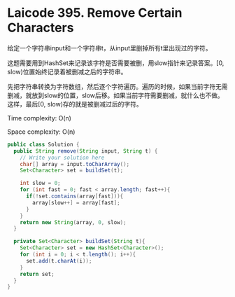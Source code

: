 # Laicode 395. Remove Certain Characters

给定一个字符串input和一个字符串t，从input里删掉所有t里出现过的字符。

这题需要用到HashSet来记录该字符是否需要被删，用slow指针来记录答案。[0, slow)位置始终记录着被删减之后的字符串。

先把字符串转换为字符数组，然后逐个字符遍历。遍历的时候，如果当前字符无需删减，就放到slow的位置，slow后移。如果当前字符需要删减，就什么也不做。这样，最后[0, slow)存的就是被删减过后的字符。

Time complexity: O(n)

Space complexity: O(n)

```java
public class Solution {
  public String remove(String input, String t) {
    // Write your solution here
    char[] array = input.toCharArray();
    Set<Character> set = buildSet(t);

    int slow = 0;
    for (int fast = 0; fast < array.length; fast++){
      if(!set.contains(array[fast])){
        array[slow++] = array[fast];
      }
    }
    return new String(array, 0, slow);
  }

  private Set<Character> buildSet(String t){
    Set<Character> set = new HashSet<Character>();
    for (int i = 0; i < t.length(); i++){
      set.add(t.charAt(i));
    }
    return set;
  }
}

```